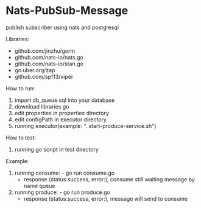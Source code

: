 # Nats-PubSub-Message
publish subscriber using nats and postgresql

Libraries:
- github.com/jinzhu/gorm
- github.com/nats-io/nats.go
- github.com/nats-io/stan.go
- go.uber.org/zap
- github.com/spf13/viper


How to run:
 1. import db_queue.sql into your database
 2. download libraries go
 3. edit properties in properties directory
 4. edit configPath in executor directory
 5. running executor(example: ". start-produce-service.sh")
 
How to test:
  1. running go script in test directory
 
Example:
  1.  running consume:
    - go run consume.go
        - response (status:success, error:), consume still waiting message by name queue
  2. running produce:
    - go run produce.go
        - response (status:success, error:), message will send to consume
